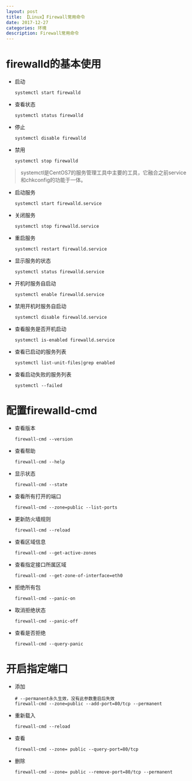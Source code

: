```yaml
---
layout: post
title: 【Linux】Firewall常用命令
date: 2017-12-27
categories: 环境
description: Firewall常用命令
---
```


# firewalld的基本使用

- 启动

	```shell
	systemctl start firewalld
	```

- 查看状态

	```shell
	systemctl status firewalld
	```

- 停止

	```shell
	systemctl disable firewalld
	```

- 禁用

	```shell
	systemctl stop firewalld
	```
 
> systemctl是CentOS7的服务管理工具中主要的工具，它融合之前service和chkconfig的功能于一体。

- 启动服务

	```shell
	systemctl start firewalld.service
	```

- 关闭服务

	```shell
	systemctl stop firewalld.service
	```

- 重启服务

	```shell
	systemctl restart firewalld.service
	```

- 显示服务的状态

	```shell
	systemctl status firewalld.service
	```

- 开机时服务自启动

	```shell
	systemctl enable firewalld.service
	```

- 禁用开机时服务自启动

	```shell
	systemctl disable firewalld.service
	```

- 查看服务是否开机启动

	```shell
	systemctl is-enabled firewalld.service
	```

- 查看已启动的服务列表

	```shell
	systemctl list-unit-files|grep enabled
	```

- 查看启动失败的服务列表

	```shell
	systemctl --failed
	```



# 配置firewalld-cmd

- 查看版本

	```shell
	firewall-cmd --version
	```

- 查看帮助

	```shell
	firewall-cmd --help
	```

- 显示状态

	```shell
	firewall-cmd --state
	```

- 查看所有打开的端口

	```shell
	firewall-cmd --zone=public --list-ports
	```

- 更新防火墙规则

	```shell
	firewall-cmd --reload
	```

- 查看区域信息

	```shell
	firewall-cmd --get-active-zones
	```

- 查看指定接口所属区域

	```shell
	firewall-cmd --get-zone-of-interface=eth0
	```

- 拒绝所有包

	```shell
	firewall-cmd --panic-on
	```

- 取消拒绝状态

	```shell
	firewall-cmd --panic-off
	```

- 查看是否拒绝

	```shell
	firewall-cmd --query-panic
	```

# 开启指定端口

- 添加

	```shell
	# --permanent永久生效，没有此参数重启后失效
	firewall-cmd --zone=public --add-port=80/tcp --permanent
	```

- 重新载入

	```shell
	firewall-cmd --reload
	```

- 查看

	```shell
	firewall-cmd --zone= public --query-port=80/tcp
	```

- 删除

	```shell
	firewall-cmd --zone= public --remove-port=80/tcp --permanent
	```
